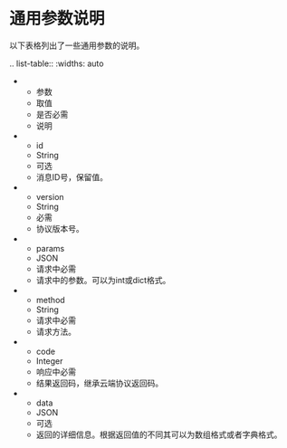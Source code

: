 # 通用参数说明

以下表格列出了一些通用参数的说明。

.. list-table::
   :widths: auto

   * - 参数
     - 取值
     - 是否必需
     - 说明
   * - id
     - String
     - 可选
     - 消息ID号，保留值。
   * - version
     - String
     - 必需
     - 协议版本号。
   * - params
     - JSON
     - 请求中必需
     - 请求中的参数。可以为int或dict格式。
   * - method
     - String
     - 请求中必需
     - 请求方法。
   * - code
     - Integer
     - 响应中必需
     - 结果返回码，继承云端协议返回码。
   * - data
     - JSON
     - 可选
     - 返回的详细信息。根据返回值的不同其可以为数组格式或者字典格式。  

<!--This is the End-->
